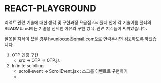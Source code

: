 # REACT-PLAYGROUND
리액트 관련 기술에 대한 생각 및 구현과정 모음집
src 폴더 안에 각 기술이름 폴더의 README.md에는 기술을 선택한 이유와
구현 방식, 관련 지식들이 써져있습니다.

잘못된 지식이 있을 경우 hyunjoogo@gmail.com으로 연락주시면 검토하도록 하겠습니다.



1. OTP 인증 구현
    - src -> OTP => OTP.js 
2. Infinite scrolling
    - scroll-event => ScrollEvent.jsx : 스크롤 이벤트로 구현하기
    - 
